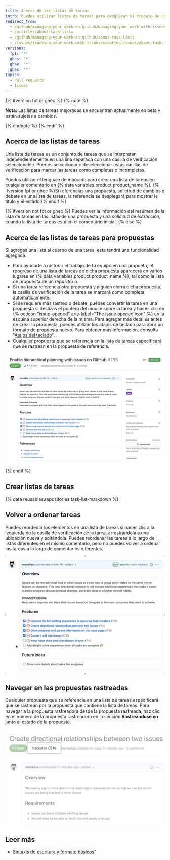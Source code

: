 ```yaml
---
title: Acerca de las listas de tareas
intro: Puedes utilizar listas de tareas para desglosar el trabajo de una propuesta o solicitud de cambios en tareas más pequeñas y luego rastrear el conjunto de trabajos completo hasta que se finalicen.
redirect_from:
  - /github/managing-your-work-on-github/managing-your-work-with-issues-and-pull-requests/about-task-lists
  - /articles/about-task-lists
  - /github/managing-your-work-on-github/about-task-lists
  - /issues/tracking-your-work-with-issues/creating-issues/about-task-lists
versions:
  fpt: '*'
  ghes: '*'
  ghae: '*'
  ghec: '*'
topics:
  - Pull requests
  - Issues
---
```


{% ifversion fpt or ghec %}
{% note %}

**Nota:** Las listas de tareas mejoradas se encuentran actualmente en beta y están sujetas a cambios.

{% endnote %}
{% endif %}

## Acerca de las listas de tareas

Una lista de tareas es un conjunto de tareas que se interpretan independientemente en una lína separada con una casilla de verificación seleccionable. Puedes seleccionar o deseleccionar estas casillas de verificación para marcar las tareas como completas o incompletas.

Puedes utilizar el lenguaje de marcado para crear una lista de tareas en cualquier comentario en {% data variables.product.product_name %}. {% ifversion fpt or ghec %}Si referencias una propuesta, solicitud de cambios o debate en una lista de tareas, la referencia se desplegará para mostrar le título y el estado.{% endif %}

{% ifversion not fpt or ghec %}
Puedes ver la información del resúmen de la lista de tareas en las listas de una propuesta y una solicitud de extracción, cuando la lista de tareas está en el comentario inicial.
{% else %}

## Acerca de las listas de tareas para propuestas

Si agregas una lista al cuerpo de una tarea, esta tendrá una funcionalidad agregada.

- Para ayudarte a rastrear el trabajo de tu equipo en una propueta, el rpogreso de una lista de tareas de dicha propuesta aparecerá en varios lugares en {% data variables.product.product_name %}, tal como la lista de propuesta de un repositorio.
- Si una tarea referencia otra propuesta y alguien cierra dicha propuesta, la casilla de verificación de la tarea se marcará como completa automáticamente.
- Si se requiere más rastreo o debate, puedes convertir la tarea en una propuesta si deslizas el puntero del mouse sobre la tarea y haces clic en {% octicon "issue-opened" aria-label="The issue opened icon" %} en la esquina superior derecha de la misma. Para agregar más detalles antes de crear la propuesta, puedes utilizar los atajos de teclado para abrir un formato de propuesta nuevo. Para obtener más información, consulta "[Atajos del teclado](/github/getting-started-with-github/using-github/keyboard-shortcuts#issues-and-pull-requests)".
- Cualquier propuesta que se referencia en la lista de tareas especificará que se rastrean en la propuesta de referencia.

![Lista de tareas generada](/assets/images/help/writing/task-list-rendered.png)

{% endif %}

## Crear listas de tareas

{% data reusables.repositories.task-list-markdown %}

## Volver a ordenar tareas

Puedes reordenar los elementos en una lista de tareas si haces clic a la izquierda de la casilla de verificación de la tarea, arrastrándola a una ubicación nueva y soltándola. Puedes reordenar las tareas a lo largo de listas diferentes en el mismo comentario, pero no puedes volver a ordenar las tareas a lo largo de comentarios diferentes.

![Volver a ordenar lista de tareas](/assets/images/help/writing/task-list-reordered.gif)

## Navegar en las propuestas rastreadas

Cualquier propuesta que se referencie en una lista de tareas especificará que se rastrean por la propuesta que contiene la lista de tareas. Para navegar a la propuesta rastreadora desde la propuesta rastreada, haz clic en el número de la propuesta rastreadora en la sección **Rastreándose en** junto al estado de la propuesta.

![Ejemplo de rastreado en](/assets/images/help/writing/task_list_tracked.png)

## Leer más

* [Sintaxis de escritura y formato básicos](/articles/basic-writing-and-formatting-syntax)"

